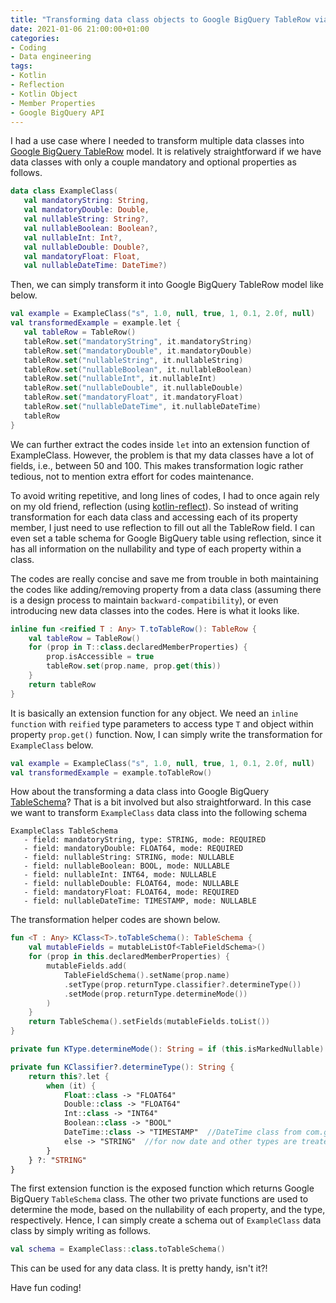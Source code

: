```yaml
---
title: "Transforming data class objects to Google BigQuery TableRow via reflection in Kotlin"
date: 2021-01-06 21:00:00+01:00
categories:
- Coding
- Data engineering
tags:
- Kotlin
- Reflection
- Kotlin Object
- Member Properties
- Google BigQuery API
---
```


I had a use case where I needed to transform multiple data classes into [Google BigQuery TableRow](https://developers.google.com/resources/api-libraries/documentation/bigquery/v2/java/latest/index.html?com/google/api/services/bigquery/model/TableRow.html) model.
It is relatively straightforward if we have data classes with only a couple mandatory and optional properties as follows.

```kotlin
data class ExampleClass(
   val mandatoryString: String,
   val mandatoryDouble: Double,
   val nullableString: String?,
   val nullableBoolean: Boolean?,
   val nullableInt: Int?,
   val nullableDouble: Double?,
   val mandatoryFloat: Float,
   val nullableDateTime: DateTime?)
```

Then, we can simply transform it into Google BigQuery TableRow model like below.

```kotlin
val example = ExampleClass("s", 1.0, null, true, 1, 0.1, 2.0f, null)
val transformedExample = example.let {
   val tableRow = TableRow()
   tableRow.set("mandatoryString", it.mandatoryString)
   tableRow.set("mandatoryDouble", it.mandatoryDouble)
   tableRow.set("nullableString", it.nullableString)
   tableRow.set("nullableBoolean", it.nullableBoolean)
   tableRow.set("nullableInt", it.nullableInt)
   tableRow.set("nullableDouble", it.nullableDouble)
   tableRow.set("mandatoryFloat", it.mandatoryFloat)
   tableRow.set("nullableDateTime", it.nullableDateTime)
   tableRow
}
```

We can further extract the codes inside `let` into an extension function of ExampleClass. However, the problem is that 
my data classes have a lot of fields, i.e., between 50 and 100. This makes transformation logic rather tedious, not to mention extra effort for codes maintenance.

To avoid writing repetitive, and long lines of codes, I had to once again rely on my old friend, reflection (using [kotlin-reflect](https://kotlinlang.org/api/latest/jvm/stdlib/kotlin.reflect/)).
So instead of writing transformation for each data class and accessing each of its property member, I just need to use reflection to fill out all the TableRow field. I can even set a table schema
for Google BigQuery table using reflection, since it has all information on the nullability and type of each property within a class.

The codes are really concise and save me from trouble in both maintaining the codes like adding/removing property from a data class (assuming there is a design process to maintain `backward-compatibility`),
or even introducing new data classes into the codes. Here is what it looks like. 

```kotlin
inline fun <reified T : Any> T.toTableRow(): TableRow {
    val tableRow = TableRow()
    for (prop in T::class.declaredMemberProperties) {
        prop.isAccessible = true
        tableRow.set(prop.name, prop.get(this))
    }
    return tableRow
}
```

It is basically an extension function for any object. We need an `inline function` with `reified` type parameters to access
type `T` and object within property `prop.get()` function. Now, I can simply write the transformation for `ExampleClass` below.

```kotlin
val example = ExampleClass("s", 1.0, null, true, 1, 0.1, 2.0f, null)
val transformedExample = example.toTableRow()
```

How about the transforming a data class into Google BigQuery [TableSchema](https://cloud.google.com/bigquery/docs/schemas)? 
That is a bit involved but also straightforward. In this case we want to transform `ExampleClass` data class into the following schema

```
ExampleClass TableSchema
   - field: mandatoryString, type: STRING, mode: REQUIRED
   - field: mandatoryDouble: FLOAT64, mode: REQUIRED
   - field: nullableString: STRING, mode: NULLABLE
   - field: nullableBoolean: BOOL, mode: NULLABLE
   - field: nullableInt: INT64, mode: NULLABLE
   - field: nullableDouble: FLOAT64, mode: NULLABLE
   - field: mandatoryFloat: FLOAT64, mode: REQUIRED
   - field: nullableDateTime: TIMESTAMP, mode: NULLABLE
```

The transformation helper codes are shown below.

```kotlin
fun <T : Any> KClass<T>.toTableSchema(): TableSchema {
    val mutableFields = mutableListOf<TableFieldSchema>()
    for (prop in this.declaredMemberProperties) {
        mutableFields.add(
            TableFieldSchema().setName(prop.name)
            .setType(prop.returnType.classifier?.determineType())
            .setMode(prop.returnType.determineMode())
        )
    }
    return TableSchema().setFields(mutableFields.toList())
}

private fun KType.determineMode(): String = if (this.isMarkedNullable) "NULLABLE" else "REQUIRED"

private fun KClassifier?.determineType(): String {
    return this?.let {
        when (it) {
            Float::class -> "FLOAT64"
            Double::class -> "FLOAT64"
            Int::class -> "INT64"
            Boolean::class -> "BOOL"
            DateTime::class -> "TIMESTAMP"  //DateTime class from com.google.api.client.util.DateTime
            else -> "STRING"  //for now date and other types are treated as string
        }
    } ?: "STRING"
}
```

The first extension function is the exposed function which returns Google BigQuery `TableSchema` class.
The other two private functions are used to determine the mode, based on the nullability of each property, and the type, respectively. 
Hence, I can simply create a schema out of `ExampleClass` data class by simply writing as follows.

```kotlin
val schema = ExampleClass::class.toTableSchema()
```

This can be used for any data class. It is pretty handy, isn't it?!

Have fun coding!
